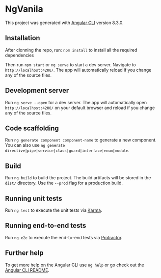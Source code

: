 # NgVanila

This project was generated with [Angular CLI](https://github.com/angular/angular-cli) version 8.3.0.

## Installation

After clonning the repo, run:
`npm install` to install all the required dependencies

Then run `npm start` or `ng serve` to start a dev server.
Navigate to `http://localhost:4200/`. 
The app will automatically reload if you change any of the source files.

## Development server

Run `ng serve --open` for a dev server. 
The app will automatically open `http://localhost:4200/` on your default browser and  reload if you change any of the source files.

## Code scaffolding

Run `ng generate component component-name` to generate a new component. 
You can also use `ng generate directive|pipe|service|class|guard|interface|enum|module`.

## Build

Run `ng build` to build the project. The build artifacts will be stored in the `dist/` directory. 
Use the `--prod` flag for a production build.

## Running unit tests

Run `ng test` to execute the unit tests via [Karma](https://karma-runner.github.io).

## Running end-to-end tests

Run `ng e2e` to execute the end-to-end tests via [Protractor](http://www.protractortest.org/).

## Further help

To get more help on the Angular CLI use `ng help` or go check out the [Angular CLI README](https://github.com/angular/angular-cli/blob/master/README.md).
